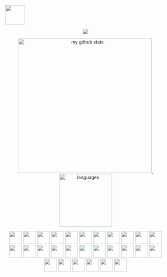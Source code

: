 <div >
<!-- top left -->
<a href="#">
    <img src="https://s1.ax1x.com/2020/10/09/0rnzJH.gif" width="60" height="60"/>
</a>

<!-- thropy -->
<a href="https://silencehvk.github.io/love">
    <p align="center">
        <img src="https://github-profile-trophy.vercel.app/?username=SilenceHVK&column=7&theme=onedark"/>
    </p>
</a>

<!-- status codes -->
<a align="center" href="https://silencehvk.github.io/love">
    <p align="center">
    <img src="https://github-readme-stats.vercel.app/api?username=SilenceHVK&show_icons=true&theme=tokyonight" alt="my github stats" width="420"/>&nbsp;<img src="https://github-readme-stats.vercel.app/api/top-langs/?username=SilenceHVK&layout=compact&theme=tokyonight" alt="languages" height="165">
    </p>
</a>

<!-- programming langs i work-->
<p align="center">
       <img src="https://silencehvk.github.io/icons/linux/linux-original.svg" width="40px" height="40px"/>
       <img src="https://silencehvk.github.io/icons/android/android-plain.svg" width="40px" height="40px"/>
        <img src="https://silencehvk.github.io/icons/apple/apple-original.svg" width="40px" height="40px"/>
        <img src="https://silencehvk.github.io/icons/git/git-original.svg" width="40px" height="40px"/>
        <img src="https://silencehvk.github.io/icons/github/github-original.svg" width="40px" height="40px"/>
         <img src="https://silencehvk.github.io/icons/gitlab/gitlab-original.svg" width="40px" height="40px"/>
         <img src="https://silencehvk.github.io/icons/java/java-original.svg" width="40px" height="40px"/>
         <img src="https://silencehvk.github.io/icons/go/go-original.svg" width="40px" height="40px"/>
        <img src="https://silencehvk.github.io/icons/python/python-original.svg" width="40px" height="40px"/>
        <img src="https://silencehvk.github.io/icons/csharp/csharp-original.svg" width="40px" height="40px"/>
        <img src="https://silencehvk.github.io/icons/rust/rust-plain.svg" width="40px" height="40px"/>
         <img src="https://silencehvk.github.io/icons/scala/scala-original.svg" width="40px" height="40px"/>
        <img src="https://silencehvk.github.io/icons/swift/swift-original.svg" width="40px" height="40px"/>
        <img src="https://silencehvk.github.io/icons/flutter/flutter-original.svg" width="40px" height="40px"/>
         <img src="https://silencehvk.github.io/icons/javascript/javascript-original.svg" width="40px" height="40px"/>
        <img src="https://silencehvk.github.io/icons/typescript/typescript-original.svg" width="40px" height="40px"/>
         <img src="https://silencehvk.github.io/icons/nodejs/nodejs-original.svg" width="40px" height="40px"/>
         <img src="https://silencehvk.github.io/icons/html5/html5-original.svg" width="40px" height="40px"/>
        <img src="https://silencehvk.github.io/icons/css3/css3-original.svg" width="40px" height="40px"/>
         <img src="https://silencehvk.github.io/icons/webpack/webpack-original.svg" width="40px" height="40px"/>
         <img src="https://silencehvk.github.io/icons/angularjs/angularjs-original.svg" width="40px" height="40px"/>
         <img src="https://silencehvk.github.io/icons/react/react-original.svg" width="40px" height="40px"/>
         <img src="https://silencehvk.github.io/icons/vuejs/vuejs-original.svg" width="40px" height="40px"/>
        <img src="https://silencehvk.github.io/icons/bootstrap/bootstrap-plain.svg" width="40px" height="40px"/>
         <img src="https://silencehvk.github.io/icons/mysql/mysql-plain.svg" width="40px" height="40px"/>
        <img src="https://silencehvk.github.io/icons/mongodb/mongodb-original.svg" width="40px" height="40px"/>
         <img src="https://silencehvk.github.io/icons/postgresql/postgresql-original.svg" width="40px" height="40px"/>
         <img src="https://silencehvk.github.io/icons/redis/redis-original.svg" width="40px" height="40px"/>
</p>
